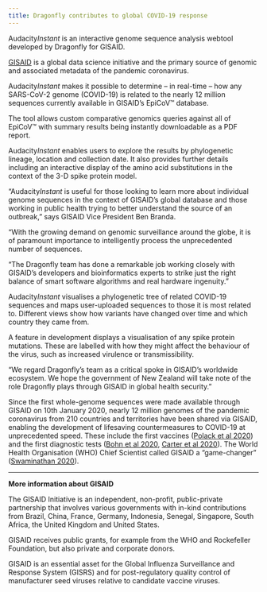 ```yaml
---
title: Dragonfly contributes to global COVID-19 response
---
```

Audacity*Instant* is an interactive genome sequence analysis webtool developed by Dragonfly for GISAID.

<!--more-->

[GISAID](https://gisaid.org) is a global data science initiative and the primary source of genomic and associated metadata of the pandemic coronavirus.

Audacity*Instant* makes it possible to determine – in real-time – how any SARS-CoV-2 genome (COVID-19) is related to the nearly 12 million sequences currently available in GISAID’s EpiCoV™ database.   

The tool allows custom comparative genomics queries against all of EpiCoV™ with summary results being instantly downloadable as a PDF report.  

Audacity*Instant* enables users to explore the results by phylogenetic lineage, location and collection date. It also provides further details including an interactive display of the amino acid substitutions in the context of the 3-D spike protein model.

“Audacity*Instant* is useful for those looking to learn more about individual genome sequences in the context of GISAID’s global database and those working in public health trying to better understand the source of an outbreak,” says GISAID Vice President Ben Branda.  

“With the growing demand on genomic surveillance around the globe, it is of paramount importance to intelligently process the unprecedented number of sequences.

“The Dragonfly team has done a remarkable job working closely with GISAID’s developers and bioinformatics experts to strike just the right balance of smart software algorithms and real hardware ingenuity.”

Audacity*Instant* visualises a phylogenetic tree of related COVID-19 sequences and maps user-uploaded sequences to those it is most related to. Different views show how variants have changed over time and which country they came from.

A feature in development displays a visualisation of any spike protein mutations. These are labelled with how they might affect the behaviour of the virus, such as increased virulence or transmissibility.

“We regard Dragonfly’s team as a critical spoke in GISAID’s worldwide ecosystem. We hope the government of New Zealand will take note of the role Dragonfly plays through GISAID in global health security.”

Since the first whole-genome sequences were made available through GISAID on 10th January 2020, nearly 12 million genomes of the pandemic coronavirus from 210 countries and territories have been shared via GISAID, enabling the development of lifesaving countermeasures to COVID-19 at unprecedented speed. These include the first vaccines 
([Polack et al 2020](https://doi.org/10.1056/NEJMoa2034577)) and the first diagnostic tests ([Bohn et al 2020](https://doi.org/10.1515/cclm-2020-1412), [Carter et al 2020](https://doi.org/10.1021/acscentsci.0c00501)). The World Health Organisation (WHO) Chief Scientist called GISAID a “game-changer” ([Swaminathan 2020](https://doi.org/10.1038/d41586-020-03556-y)).

---

**More information about GISAID**

The GISAID Initiative is an independent, non-profit, public-private partnership that involves various governments with in-kind contributions from Brazil, China, France, Germany, Indonesia, Senegal, Singapore, South Africa, the United Kingdom and United States.

GISAID receives public grants, for example from the WHO and Rockefeller Foundation, but also private and corporate donors.

GISAID is an essential asset for the Global Influenza Surveillance and Response System (GISRS) and for post-regulatory quality control of manufacturer seed viruses relative to candidate vaccine viruses.

